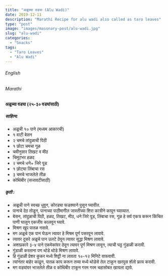```yaml
---
title: "अळूच्या वड्या (Alu Wadi)"
date: 2019-12-11
description: "Marathi Recipe for alu wadi also called as taro leaves"
type: "post"
image: "images/masonary-post/alu-wadi.jpg"
slug: "alu-wadi"
categories: 
  - "Snacks"
tags:
  - "Taro Leaves"
  - "Alu Wadi"
---
```


###### English








###### Marathi




#### अळूच्या वड्या (२५-३० वड्यांसाठी)



##### साहित्य: 


- अळूची १० पाने (मध्यम आकारची)
- १ वाटी बेसन
- २ चमचे तांदुळाची पिठी
- १ छोटा चमचा गूळ
- चवीनुसार तिखट व मीठ
- चिमूटभर हळद
- २ चमचे धने+ जिरे पूड
- १ छोट्या लिंबाचा रस
- ३ चमचे भाजलेले तीळ
- कोथिंबीर (सजावटीसाठी)




##### कृती :



- अळूची पाने स्वच्छ धुवून, कोरड्या फडक्याने पुसून घ्यावीत. 
- पानाचे देठ तोडून, पानाच्या पाठीमागील जास्तीच्या शिरा कात्रीने कापून घ्याव्यात. 
- बेसन, तांदुळाची पिठी, हळद, तिखट, मीठ, धने जिरे पूड, लिंबाचा रस, गूळ हे सर्व एकत्र करून किंचित पाणी घालून एकजीव कालवून घ्यावे. 
- मिश्रण खूप पातळ नसावे.
- मग अळूचे एक पान घेऊन त्यावर हे मिश्रम पूर्ण पसरवून लावावे.
- त्यावर दुसरे अळूचे पान उलटे ठेवून त्यावर सुद्धा मिश्रण लावावे.
- अशाप्रकारे ३-४ पाने एकमेकांवर ठेवून त्यावर पूर्ण मिश्रण लावून, त्याची घट्ट गुंडाळी करावी.
- गुंडाळी करताना पण थोडे थोडे मिश्रण लावावे.
- हि गुंडाळी प्रेशर कुकर मध्ये शिट्टी ना लावता १०-१२ मिनिटे वाफवावी.
- त्यांनंतर बाहेर काढून, पातळ काप करून तव्या मध्ये थोडेसे तेल टाकून खरपूस शॅलो फ्राय करावी.
- मग वड्यांवर भाजलेले तीळ व कोथिंबीर टाकून गरम गरम चहासोबत खायला द्यावे.
